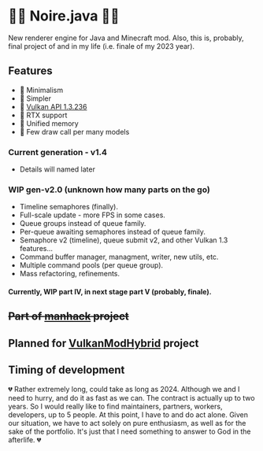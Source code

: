# 👩‍🎤 Noire.java 👩‍🎤

New renderer engine for Java and Minecraft mod. Also, this is, probably, final project of and in my life (i.e. finale of my 2023 year).

## Features

- 📱 Minimalism
- 📱 Simpler
- 📱 [Vulkan API 1.3.236](https://registry.khronos.org/vulkan/)
- 📱 RTX support
- 📱 Unified memory
- 📱 Few draw call per many models

### Current generation - v1.4

- Details will named later

### WIP gen-v2.0 (unknown how many parts on the go)

- Timeline semaphores (finally).
- Full-scale update - more FPS in some cases.
- Queue groups instead of queue family.
- Per-queue awaiting semaphores instead of queue family.
- Semaphore v2 (timeline), queue submit v2, and other Vulkan 1.3 features...
- Command buffer manager, managment, writer, new utils, etc.
- Multiple command pools (per queue group).
- Mass refactoring, refinements.

#### Currently, WIP part IV, in next stage part V (probably, finale).

## ~~Part of [manhack](https://github.com/hydra2s/manhack) project~~
## Planned for [VulkanModHybrid](https://github.com/hydra2s/VulkanModHybrid) project

## Timing of development

💔 Rather extremely long, could take as long as 2024. Although we and I need to hurry, and do it as fast as we can. The contract is actually up to two years. So I would really like to find maintainers, partners, workers, developers, up to 5 people. At this point, I have to and do act alone. Given our situation, we have to act solely on pure enthusiasm, as well as for the sake of the portfolio. It's just that I need something to answer to God in the afterlife. 💔

